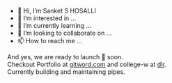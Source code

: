 - 👋 Hi, I’m Sanket S HOSALLI
- 👀 I’m interested in ...
- 🌱 I’m currently learning ...
- 💞️ I’m looking to collaborate on ...
- 📫 How to reach me ...

<!---
shosalli/shosalli is a ✨ special ✨ repository because its `README.md` (this file) appears on your GitHub profile.
You can click the Preview link to take a look at your changes.
--->
And yes, we are ready to launch 🚀 soon.
<br />
Checkout Portfolio at [gitword.com](https://gitword.com) and college-w at [dlr](https://college.dlrobo.com).
<br />
Currently building and maintaining pipes.

